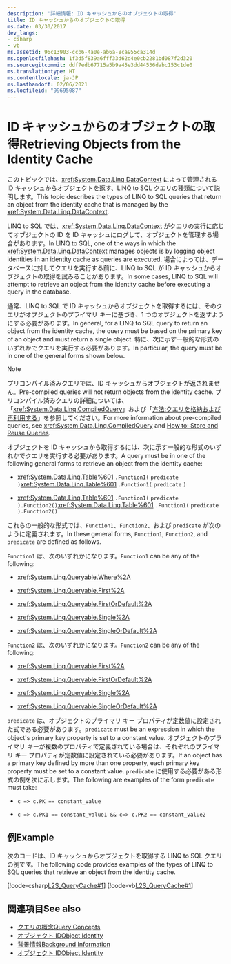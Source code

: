 ```yaml
---
description: '詳細情報: ID キャッシュからのオブジェクトの取得'
title: ID キャッシュからのオブジェクトの取得
ms.date: 03/30/2017
dev_langs:
- csharp
- vb
ms.assetid: 96c13903-ccb6-4a0e-ab6a-8ca955ca314d
ms.openlocfilehash: 1f3d5f839a6fff33d62d4e0cb2281bd087f2d320
ms.sourcegitcommit: ddf7edb67715a5b9a45e3dd44536dabc153c1de0
ms.translationtype: HT
ms.contentlocale: ja-JP
ms.lasthandoff: 02/06/2021
ms.locfileid: "99695087"
---
```

# <a name="retrieving-objects-from-the-identity-cache"></a><span data-ttu-id="ac6f4-103">ID キャッシュからのオブジェクトの取得</span><span class="sxs-lookup"><span data-stu-id="ac6f4-103">Retrieving Objects from the Identity Cache</span></span>

<span data-ttu-id="ac6f4-104">このトピックでは、<xref:System.Data.Linq.DataContext> によって管理される ID キャッシュからオブジェクトを返す、LINQ to SQL クエリの種類について説明します。</span><span class="sxs-lookup"><span data-stu-id="ac6f4-104">This topic describes the types of LINQ to SQL queries that return an object from the identity cache that is managed by the <xref:System.Data.Linq.DataContext>.</span></span>  
  
 <span data-ttu-id="ac6f4-105">LINQ to SQL では、<xref:System.Data.Linq.DataContext> がクエリの実行に応じてオブジェクトの ID を ID キャッシュにログして、オブジェクトを管理する場合があります。</span><span class="sxs-lookup"><span data-stu-id="ac6f4-105">In LINQ to SQL, one of the ways in which the <xref:System.Data.Linq.DataContext> manages objects is by logging object identities in an identity cache as queries are executed.</span></span> <span data-ttu-id="ac6f4-106">場合によっては、データベースに対してクエリを実行する前に、LINQ to SQL が ID キャッシュからオブジェクトの取得を試みることがあります。</span><span class="sxs-lookup"><span data-stu-id="ac6f4-106">In some cases, LINQ to SQL will attempt to retrieve an object from the identity cache before executing a query in the database.</span></span>  
  
 <span data-ttu-id="ac6f4-107">通常、LINQ to SQL で ID キャッシュからオブジェクトを取得するには、そのクエリがオブジェクトのプライマリ キーに基づき、1 つのオブジェクトを返すようにする必要があります。</span><span class="sxs-lookup"><span data-stu-id="ac6f4-107">In general, for a LINQ to SQL query to return an object from the identity cache, the query must be based on the primary key of an object and must return a single object.</span></span> <span data-ttu-id="ac6f4-108">特に、次に示す一般的な形式のいずれかでクエリを実行する必要があります。</span><span class="sxs-lookup"><span data-stu-id="ac6f4-108">In particular, the query must be in one of the general forms shown below.</span></span>  
  
> [!NOTE]
> <span data-ttu-id="ac6f4-109">プリコンパイル済みクエリでは、ID キャッシュからオブジェクトが返されません。</span><span class="sxs-lookup"><span data-stu-id="ac6f4-109">Pre-compiled queries will not return objects from the identity cache.</span></span> <span data-ttu-id="ac6f4-110">プリコンパイル済みクエリの詳細については、「<xref:System.Data.Linq.CompiledQuery>」および「[方法:クエリを格納および再利用する](how-to-store-and-reuse-queries.md)」を参照してください。</span><span class="sxs-lookup"><span data-stu-id="ac6f4-110">For more information about pre-compiled queries, see <xref:System.Data.Linq.CompiledQuery> and [How to: Store and Reuse Queries](how-to-store-and-reuse-queries.md).</span></span>  
  
 <span data-ttu-id="ac6f4-111">オブジェクトを ID キャッシュから取得するには、次に示す一般的な形式のいずれかでクエリを実行する必要があります。</span><span class="sxs-lookup"><span data-stu-id="ac6f4-111">A query must be in one of the following general forms to retrieve an object from the identity cache:</span></span>  
  
- <span data-ttu-id="ac6f4-112"><xref:System.Data.Linq.Table%601> `.Function1(` `predicate` `)`</span><span class="sxs-lookup"><span data-stu-id="ac6f4-112"><xref:System.Data.Linq.Table%601> `.Function1(` `predicate` `)`</span></span>  
  
- <span data-ttu-id="ac6f4-113"><xref:System.Data.Linq.Table%601> `.Function1(` `predicate` `).Function2()`</span><span class="sxs-lookup"><span data-stu-id="ac6f4-113"><xref:System.Data.Linq.Table%601> `.Function1(` `predicate` `).Function2()`</span></span>  
  
 <span data-ttu-id="ac6f4-114">これらの一般的な形式では、`Function1`、`Function2`、および `predicate` が次のように定義されます。</span><span class="sxs-lookup"><span data-stu-id="ac6f4-114">In these general forms, `Function1`, `Function2`, and `predicate` are defined as follows.</span></span>  
  
 <span data-ttu-id="ac6f4-115">`Function1` は、次のいずれかになります。</span><span class="sxs-lookup"><span data-stu-id="ac6f4-115">`Function1` can be any of the following:</span></span>  
  
- <xref:System.Linq.Queryable.Where%2A>  
  
- <xref:System.Linq.Queryable.First%2A>  
  
- <xref:System.Linq.Queryable.FirstOrDefault%2A>  
  
- <xref:System.Linq.Queryable.Single%2A>  
  
- <xref:System.Linq.Queryable.SingleOrDefault%2A>  
  
 <span data-ttu-id="ac6f4-116">`Function2` は、次のいずれかになります。</span><span class="sxs-lookup"><span data-stu-id="ac6f4-116">`Function2` can be any of the following:</span></span>  
  
- <xref:System.Linq.Queryable.First%2A>  
  
- <xref:System.Linq.Queryable.FirstOrDefault%2A>  
  
- <xref:System.Linq.Queryable.Single%2A>  
  
- <xref:System.Linq.Queryable.SingleOrDefault%2A>  
  
 <span data-ttu-id="ac6f4-117">`predicate` は、オブジェクトのプライマリ キー プロパティが定数値に設定された式である必要があります。</span><span class="sxs-lookup"><span data-stu-id="ac6f4-117">`predicate` must be an expression in which the object's primary key property is set to a constant value.</span></span> <span data-ttu-id="ac6f4-118">オブジェクトのプライマリ キーが複数のプロパティで定義されている場合は、それぞれのプライマリ キー プロパティが定数値に設定されている必要があります。</span><span class="sxs-lookup"><span data-stu-id="ac6f4-118">If an object has a primary key defined by more than one property, each primary key property must be set to a constant value.</span></span> <span data-ttu-id="ac6f4-119">`predicate` に使用する必要がある形式の例を次に示します。</span><span class="sxs-lookup"><span data-stu-id="ac6f4-119">The following are examples of the form `predicate` must take:</span></span>  
  
- `c => c.PK == constant_value`  
  
- `c => c.PK1 == constant_value1 && c=> c.PK2 == constant_value2`  
  
## <a name="example"></a><span data-ttu-id="ac6f4-120">例</span><span class="sxs-lookup"><span data-stu-id="ac6f4-120">Example</span></span>  

 <span data-ttu-id="ac6f4-121">次のコードは、ID キャッシュからオブジェクトを取得する LINQ to SQL クエリの例です。</span><span class="sxs-lookup"><span data-stu-id="ac6f4-121">The following code provides examples of the types of LINQ to SQL queries that retrieve an object from the identity cache.</span></span>  
  
 [!code-csharp[L2S_QueryCache#1](../../../../../../samples/snippets/csharp/VS_Snippets_Data/l2s_querycache/cs/program.cs#1)]
 [!code-vb[L2S_QueryCache#1](../../../../../../samples/snippets/visualbasic/VS_Snippets_Data/l2s_querycache/vb/module1.vb#1)]  
  
## <a name="see-also"></a><span data-ttu-id="ac6f4-122">関連項目</span><span class="sxs-lookup"><span data-stu-id="ac6f4-122">See also</span></span>

- [<span data-ttu-id="ac6f4-123">クエリの概念</span><span class="sxs-lookup"><span data-stu-id="ac6f4-123">Query Concepts</span></span>](query-concepts.md)
- [<span data-ttu-id="ac6f4-124">オブジェクト ID</span><span class="sxs-lookup"><span data-stu-id="ac6f4-124">Object Identity</span></span>](object-identity.md)
- [<span data-ttu-id="ac6f4-125">背景情報</span><span class="sxs-lookup"><span data-stu-id="ac6f4-125">Background Information</span></span>](background-information.md)
- [<span data-ttu-id="ac6f4-126">オブジェクト ID</span><span class="sxs-lookup"><span data-stu-id="ac6f4-126">Object Identity</span></span>](object-identity.md)
